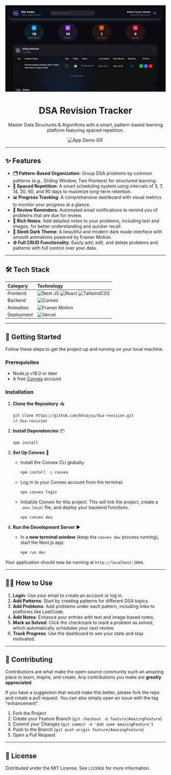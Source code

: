 <div align="center">
  <img src="public/hero.png" alt="DSA Revision Tracker Hero Image" width="800" />

  <h1>DSA Revision Tracker</h1>
  <p>
    Master Data Structures & Algorithms with a smart, pattern-based learning platform featuring spaced repetition.
  </p>
  
</div>

<div align="center">
  <img src="https://i.imgur.com/your-app-demo.gif" alt="App Demo GIF" width="800"/>
</div>

---

## ✨ Features

-   **🗂️ Pattern-Based Organization**: Group DSA problems by common patterns (e.g., Sliding Window, Two Pointers) for structured learning.
-   **🧠 Spaced Repetition**: A smart scheduling system using intervals of 3, 7, 14, 30, 60, and 90 days to maximize long-term retention.
-   **📊 Progress Tracking**: A comprehensive dashboard with visual metrics to monitor your progress at a glance.
-   **📧 Review Reminders**: Automated email notifications to remind you of problems that are due for review.
-   **📝 Rich Notes**: Add detailed notes to your problems, including text and images, for better understanding and quicker recall.
-   **🎨 Sleek Dark Theme**: A beautiful and modern dark mode interface with smooth animations powered by Framer Motion.
-   **⚙️ Full CRUD Functionality**: Easily add, edit, and delete problems and patterns with full control over your data.

---

## 🛠️ Tech Stack

<div align="center">

| Category  | Technology                                                                                                                              |
| :-------- | :-------------------------------------------------------------------------------------------------------------------------------------- |
| Frontend  | ![Next JS](https://img.shields.io/badge/Next-black?style=for-the-badge&logo=next.js&logoColor=white) ![React](https://img.shields.io/badge/React-20232A?style=for-the-badge&logo=react&logoColor=61DAFB) ![TailwindCSS](https://img.shields.io/badge/Tailwind_CSS-38B2AC?style=for-the-badge&logo=tailwind-css&logoColor=white) |
| Backend   | ![Convex](https://img.shields.io/badge/Convex-1A1A1A?style=for-the-badge&logo=convex&logoColor=white)                                     |
| Animation | ![Framer Motion](https://img.shields.io/badge/Framer_Motion-0055FF?style=for-the-badge&logo=framer&logoColor=white)                     |
| Deployment| ![Vercel](https://img.shields.io/badge/Vercel-000000?style=for-the-badge&logo=vercel&logoColor=white)                                     |

</div>

---

## 🚀 Getting Started

Follow these steps to get the project up and running on your local machine.

### Prerequisites

-   Node.js v18.0 or later
-   A free [Convex](https://www.convex.dev/) account

### Installation

1.  **Clone the Repository** 📥
    ```bash
    git clone https://github.com/bhsajuu/dsa-revision.git
    cd dsa-revision
    ```

2.  **Install Dependencies** 📦
    ```bash
    npm install
    ```

3.  **Set Up Convex** 🔗
    -   Install the Convex CLI globally:
        ```bash
        npm install -g convex
        ```
    -   Log in to your Convex account from the terminal:
        ```bash
        npx convex login
        ```
    -   Initialize Convex for this project. This will link the project, create a `.env.local` file, and deploy your backend functions.
        ```bash
        npx convex dev
        ```

4.  **Run the Development Server** ▶️
    -   In a **new terminal window** (keep the `convex dev` process running), start the Next.js app:
        ```bash
        npm run dev
        ```

Your application should now be running at `http://localhost:3000`.

---

## 👨‍💻 How to Use

1.  **Login**: Use your email to create an account or log in.
2.  **Add Patterns**: Start by creating patterns for different DSA topics.
3.  **Add Problems**: Add problems under each pattern, including links to platforms like LeetCode.
4.  **Add Notes**: Enhance your entries with text and image-based notes.
5.  **Mark as Solved**: Click the checkmark to mark a problem as solved, which automatically schedules your next review.
6.  **Track Progress**: Use the dashboard to see your stats and stay motivated.

---

## 🤝 Contributing

Contributions are what make the open-source community such an amazing place to learn, inspire, and create. Any contributions you make are **greatly appreciated**.

If you have a suggestion that would make this better, please fork the repo and create a pull request. You can also simply open an issue with the tag "enhancement".

1.  Fork the Project
2.  Create your Feature Branch (`git checkout -b feature/AmazingFeature`)
3.  Commit your Changes (`git commit -m 'Add some AmazingFeature'`)
4.  Push to the Branch (`git push origin feature/AmazingFeature`)
5.  Open a Pull Request

---

## 📜 License

Distributed under the MIT License. See `LICENSE` for more information.

